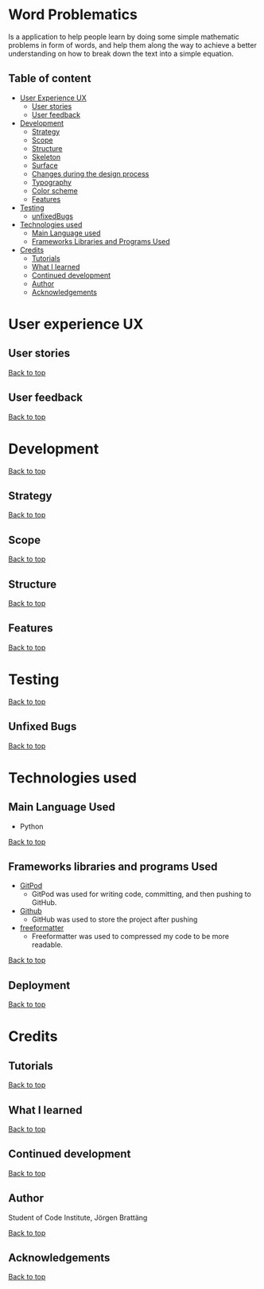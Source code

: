 # Word Problematics
Is a application to help people learn by doing some simple mathematic problems in form of words, and help them along the way to achieve a better understanding on how to break down the text into a simple equation.

## Table of content
- [User Experience UX](#user-experience-ux)
    - [User stories](#user-stories)
    - [User feedback](#user-feedback)
- [Development](#development)
    - [Strategy](#strategy)
    - [Scope](#scope)
    - [Structure](#structure)
    - [Skeleton](#skeleton)
    - [Surface](#surface)
    - [Changes during the design process](#changes-during-the-design-process)
    - [Typography](#typography)
    - [Color scheme](#color-scheme)
    - [Features](#features)
- [Testing](#testing)
    - [unfixedBugs](#unfixed-bugs)
- [Technologies used](#technologies-used)
    - [Main Language used](#main-language-used)
    - [Frameworks Libraries and Programs Used](#frameworks-libraries-and-programs-used)
- [Credits](#credits)
    - [Tutorials](#tutorials)
    - [What I learned](#what-i-learned)
    - [Continued development](#continued-development)
    - [Author](#author)
    - [Acknowledgements](#acknowledgements)

# User experience UX

## User stories

[Back to top](#table-of-content)

## User feedback

[Back to top](#table-of-content)

# Development

[Back to top](#table-of-content)

## Strategy

[Back to top](#table-of-content)

## Scope

[Back to top](#table-of-content)

## Structure

[Back to top](#table-of-content)

## Features


[Back to top](#table-of-content)

# Testing


[Back to top](#table-of-content)

## Unfixed Bugs

[Back to top](#table-of-content)

# Technologies used

## Main Language Used
- Python

[Back to top](#table-of-content)

## Frameworks libraries and programs Used

- <a href="https://gitpod.io/" title="Link to gitpod" rel="nofollow">GitPod</a>
    - GitPod was used for writing code, committing, and then pushing to GitHub.
- <a href="https://github.com/" title="Link to github" rel="nofollow">Github</a>
    - GitHub was used to store the project after pushing
- <a href="https://www.freeformatter.com/html-formatter.html" title="Link to freeformatter" rel="nofollow">freeformatter</a>
    - Freeformatter was used to compressed my code to be more readable.

[Back to top](#table-of-content)

## Deployment


[Back to top](#table-of-content)

# Credits
## Tutorials


[Back to top](#table-of-content)

## What I learned


[Back to top](#table-of-content)

## Continued development

[Back to top](#table-of-content)

## Author
Student of Code Institute, Jörgen Brattäng

[Back to top](#table-of-content)

## Acknowledgements


[Back to top](#table-of-content)
